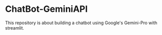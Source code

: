 # ChatBot-GeminiAPI
This repository is about building a chatbot using Google's Gemini-Pro with streamlit.
